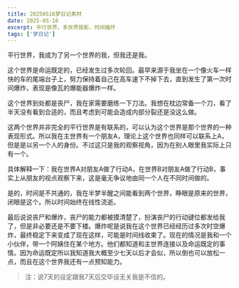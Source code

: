 ```yaml
---
title: 20250516梦日记素材
date: 2025-05-16
excerpt: 平行世界，多世界投影，时间循环
tags: ['梦日记']
---
```


平行世界，我成为了另一个世界的我，但我还是我。

这个世界是命运既定的，已经发生过多次轮回。最早来源于我坐在一个像火车一样快的车的尾端台子上，努力保持着自己在高车速下不掉下去，直到发生了第一次时间爆炸，表现是像瓦的爆能器爆炸一样。

这个世界到处都是丧尸，我在家需要磨练一下刀法。我想在枕边常备一个刀，看了半天没有看到合适的，而且考虑到可能会造成内部分裂还是没这么做。

这两个世界并非完全的平行世界是有联系的，可以认为这个世界是那个世界的一种表现形式。所以我在主世界有一个朋友A，理论上这个世界也同样可以联系上A，但是是以另一个人的身份。不过这只是我的观察视角，因为在别人眼里我实际上只有一个。

具体解释一下：我在世界A对朋友A做了行动A，在世界B对朋友A做了行动B，事实上从朋友的视点观察下来，这是毫无争议地由同一个人在不同时间做的。

是的，时间是不共通的，我在半梦半醒之间能看到两个世界，睁眼是原来的世界，闭眼是这个。所以时间始终在线性流逝。

最后说说丧尸和爆炸，丧尸的能力都被摸清楚了，扮演丧尸的行动键位都发给我了，但是非必要还是不要下楼。爆炸呢是说我在这个世界已经经历过多次时空爆炸，最终稳定下来变成了现在这样，可能是时间线收束了。现在的情况是我和一个小伙伴，带一个阿姨住在某个地方。他们都知道和主世界连接以及命运既定的事情。因为命运既定所以我知道我大概至少七天以后才会似，所以倒也可以放松一点，而且在这个世界我还有一点预知能力。

>注：说7天的设定跟我7天后交毕设无关我是不信的。
